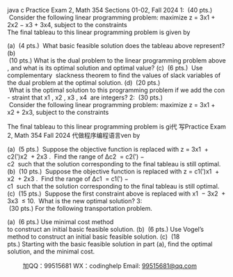 java c
Practice Exam 2, Math 354 
Sections 01-02, Fall 2024 
1:  (40 pts.)  Consider the following linear programming problem: maximize
z = 3x1 + 2x2 − x3 + 3x4, 
subject to the constraints
The final tableau to this linear programming problem is given by

(a)  (4 pts.)  What basic feasible solution does the tableau above represent?
(b)  (10 pts.) What is the dual problem to the linear programming problem above, and what is its optimal solution and optimal value?
(c)  (6 pts.)  Use complementary  slackness theorem to find the values of slack variables of the dual problem at the optimal solution.
(d)  (20 pts.)  What is the optimal solution to this programming problem if we add the con- straint that x1 , x2 , x3 , x4  are integers?
2:  (30 pts.)  Consider the following linear programming problem: maximize
z = 3x1 + x2 + 2x3,
subject to the constraints

The final tableau to this linear programming problem is gi代 写Practice Exam 2, Math 354 Fall 2024
代做程序编程语言ven by

(a)  (5 pts.)  Suppose the objective function is replaced with z = 3x1  + c2(′)x2  + 2x3 .  Find the range of ∆c2  = c2(′) − c2  such that the solution corresponding to the final tableau is still optimal.
(b)  (10 pts.)  Suppose the objective function is replaced with z = c1(′)x1  + x2  + 2x3 .  Find the range of ∆c1  = c1(′) − c1  such that the solution corresponding to the final tableau is still optimal.
(c)  (15 pts.)  Suppose the first constraint above is replaced with x1  − 3x2  + 3x3  ≤ 10.  What is the new optimal solution?
3:  (30 pts.) For the following transportation problem.

(a)  (6 pts.) Use minimal cost method to construct an initial basic feasible solution. (b)  (6 pts.) Use Vogel’s method to construct an initial basic feasible solution.
(c)  (18 pts.) Starting with the basic feasible solution in part (a), find the optimal solution, and the minimal cost.


         
加QQ：99515681  WX：codinghelp  Email: 99515681@qq.com
